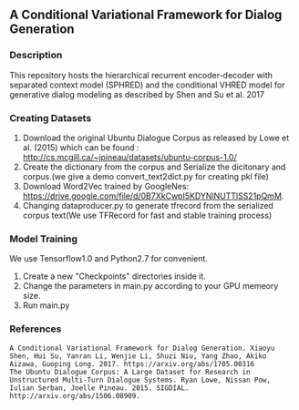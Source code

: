 ## A Conditional Variational Framework for Dialog Generation

### Description
This repository hosts the hierarchical recurrent encoder-decoder with separated context model (SPHRED) and 
the conditional VHRED model for generative dialog modeling as described by Shen and Su et al. 2017

### Creating Datasets
1. Download the original Ubuntu Dialogue Corpus as released by Lowe et al. (2015) which can be found : http://cs.mcgill.ca/~jpineau/datasets/ubuntu-corpus-1.0/
2. Create the dictionary from the corpus and Serialize the dicitonary and corpus.(we give a demo convert_text2dict.py for creating pkl file)
3. Download Word2Vec trained by GoogleNes: https://drive.google.com/file/d/0B7XkCwpI5KDYNlNUTTlSS21pQmM.
4. Changing dataproducer.py to generate tfrecord from the serialized corpus text(We use TFRecord for fast and stable training process)

### Model Training
We use Tensorflow1.0 and Python2.7 for convenient.
1. Create a new "Checkpoints"  directories inside it.
2. Change the parameters in main.py according to your GPU memeory size.
3. Run main.py 
### References

    A Conditional Variational Framework for Dialog Generation. Xiaoyu Shen, Hui Su, Yanran Li, Wenjie Li, Shuzi Niu, Yang Zhao, Akiko Aizawa, Guoping Long. 2017. https://arxiv.org/abs/1705.00316
    The Ubuntu Dialogue Corpus: A Large Dataset for Research in Unstructured Multi-Turn Dialogue Systems. Ryan Lowe, Nissan Pow, Iulian Serban, Joelle Pineau. 2015. SIGDIAL. http://arxiv.org/abs/1506.08909.
